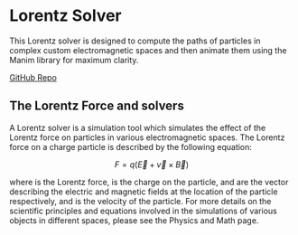 # Lorentz Solver

This Lorentz solver is designed to compute the paths of particles in complex custom electromagnetic spaces and then animate them using the Manim library for maximum clarity.  

[GitHub Repo](https://www.github.com/ihsan-sa/Lorentz-Solver-V2)

## The Lorentz Force and solvers

A Lorentz solver is a simulation tool which simulates the effect of the Lorentz force on particles in various electromagnetic spaces. The Lorentz force on a charge particle is described by the following equation:


$$
F = q(\vec{E} + \vec{v} \times \vec{B})
$$


where  is the Lorentz force,  is the charge on the particle,  and  are the vector describing the electric and magnetic fields at the location of the particle respectively, and  is the velocity of the particle. For more details on the scientific principles and equations involved in the simulations of various objects in different spaces, please see the Physics and Math page.

